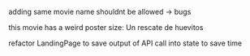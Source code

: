 adding same movie name shouldnt be allowed -> bugs


this movie has a weird poster size: Un rescate de huevitos





refactor LandingPage to save output of API call into state to save time
